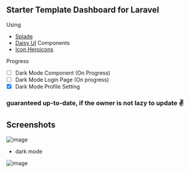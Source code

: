 ## Starter Template Dashboard for Laravel

Using 
- [Splade](https://splade.dev)
- [Daisy UI](https://daisyui.com) Components
- [Icon Heroicons](https://heroicons.com)

Progress
-   [ ] Dark Mode Component (On Progress)
-   [ ] Dark Mode Login Page (On progress)
-   [x] Dark Mode Profile Setting

### guaranteed up-to-date, if the owner is not lazy to update ✌️

## Screenshots
![image](https://github.com/JunedSetiawan/starter-template-dashboard-laravel/assets/70498944/6f783f3d-4fae-4be8-b7a7-41ae88d72423)

- dark mode

![image](https://github.com/JunedSetiawan/starter-template-dashboard-laravel/assets/70498944/a4c5a806-54b3-4ae9-9d99-7588ba07e296)

